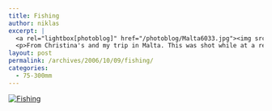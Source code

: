```yaml
---
title: Fishing
author: niklas
excerpt: |
  <a rel="lightbox[photoblog]" href="/photoblog/Malta6033.jpg"><img src="/photoblog/Malta6033.thumb.jpg" alt="Fishing" title="Fishing"/></a>
  <p>From Christina's and my trip in Malta. This was shot while at a restaurant at 180mm, 100 ISO in 1/320 seconds with f/6.3. I've used this trip to try out Adobe Lightroom Beta4, and so far I'm quite content with it</p>
layout: post
permalink: /archives/2006/10/09/fishing/
categories:
  - 75-300mm
---
```

<a rel="lightbox[photoblog]" href="/photoblog/Malta6033.jpg"><img src="/photoblog/Malta6033.sized.jpg" alt="Fishing" title="Fishing" /></a>